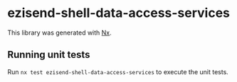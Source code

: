 # ezisend-shell-data-access-services

This library was generated with [Nx](https://nx.dev).

## Running unit tests

Run `nx test ezisend-shell-data-access-services` to execute the unit tests.
